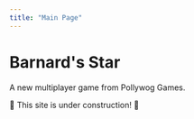 ```yaml
---
title: "Main Page"
---
```


# Barnard's Star

A new multiplayer game from Pollywog Games.

👷 This site is under construction! 👷